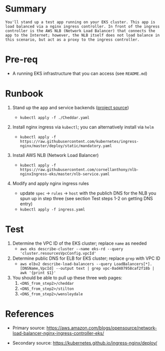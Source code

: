 # Summary
    You'll stand up a test app running on your EKS cluster. This app is load balanced via a nginx ingress controller. In front of the ingress controller is the AWS NLB (Network Load Balancer) that connects the app to the Internet; however, the NLB itself does not load balance in this scenario, but act as a proxy to the ingress controller.

# Pre-req
  * A running EKS infrastructure that you can access (see `README.md`)

# Runbook
  
1. Stand up the app and service backends ([project source](https://github.com/break-free/cheese))
   * `kubectl apply -f ./Cheddar.yaml`

2. Install nginx ingress via `kubectl`; you can alternatively install via `helm`
    * `kubectl apply -f https://raw.githubusercontent.com/kubernetes/ingress-nginx/master/deploy/static/mandatory.yaml`

3. Install AWS NLB (Network Load Balancer)
    * `kubectl apply -f https://raw.githubusercontent.com/cornellanthony/nlb-nginxIngress-eks/master/nlb-service.yaml`

4. Modify and apply nginx ingress rules
   <!--TODO-automate the DNS name lookup-->
    * update `spec` -> `rules` -> `host` with the publich DNS for the NLB you spun up in step three (see section Test steps 1-2 on getting DNS entry)
    * `kubectl apply -f ingress.yaml`

# Test
1. Determine the VPC ID of the EKS cluster; replace `name` as needed
   * `aws eks describe-cluster --name eks-rd --query 'cluster.resourcesVpcConfig.vpcId'`
2. Determine public DNS for ELB for EKS cluster; replace `grep` with VPC ID
   * `aws elbv2 describe-load-balancers --query LoadBalancers[*].[DNSName,VpcId] --output text | grep vpc-0ad407958caf2f18b | awk '{print $1}'`
3. You should be able to pull up these three web pages:
    1. `<DNS_from_step2>/cheddar`
    2. `<DNS_from_step2>/stilton`
    3. `<DNS_from_step2>/wensleydale`


# References
* Primary source:
https://aws.amazon.com/blogs/opensource/network-load-balancer-nginx-ingress-controller-eks/

* Secondary source:
https://kubernetes.github.io/ingress-nginx/deploy/
